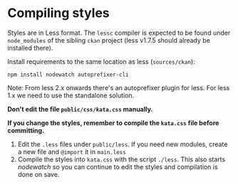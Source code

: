 # Compiling styles

Styles are in Less format. The `lessc` compiler is expected to be found under `node_modules` of the sibling `ckan` project (less v1.7.5 should already be installed there).

Install requirements to the same location as less (`sources/ckan`):
```
npm install nodewatch autoprefixer-cli
```
Note: From less 2.x onwards there's an autoprefixer plugin for less. For less 1.x we need to use the standalone solution.

**Don't edit the file `public/css/kata.css` manually.**

**If you change the styles, remember to compile the `kata.css` file before committing.**

1. Edit the `.less` files under `public/less`. If you need new modules, create a new file and `@import` it in `main.less`
2. Compile the styles into `kata.css` with the script `./less`. This also starts _nodewatch_ so you can continue to edit the styles and compilation is done on save.
